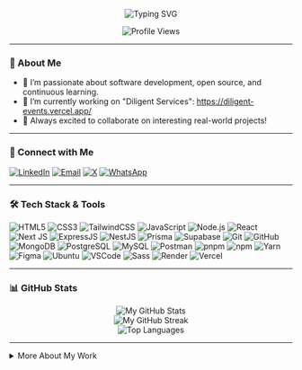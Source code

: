 <!--
**solonkonora/solonkonora** is a ✨ _special_ ✨ repository because its `README.md` (this file) appears on your GitHub profile.

Here are some ideas to get you started:

- 🔭 I’m currently working on ...
- 🌱 I’m currently learning ...
- 👯 I’m looking to collaborate on ...
- 🤔 I’m looking for help with ...
-->


<!-- GitHub Profile README for solonkonora -->

<p align="center">
  <img src="https://readme-typing-svg.demolab.com?font=Fira+Code&size=25&pause=1000&color=0078FF&width=435&lines=Hey+there!+I'm+Nkwada+Nora;A full-stack Developer" alt="Typing SVG" />
</p>

<p align="center">
  <img src="https://komarev.com/ghpvc/?username=solonkonora&label=Profile%20views&color=0078ff&style=flat" alt="Profile Views" />
</p>

---

### 👋 About Me

- 🌱 I’m passionate about software development, open source, and continuous learning.
- 🔭 I’m currently working on "Diligent Services": https://diligent-events.vercel.app/
- 🚀 Always excited to collaborate on interesting real-world projects!

---

### 🤝 Connect with Me

[![LinkedIn](https://img.shields.io/badge/LinkedIn-blue?style=flat-square&logo=linkedin&logoColor=white)](https://www.linkedin.com/in/your-linkedin/)
[![Email](https://img.shields.io/badge/email-%23D14836.svg?style=flat-square&logo=gmail&logoColor=white)](mailto:nkwadanora@gmail.com)
[![X](https://img.shields.io/badge/X-%2318171A.svg?style=flat-square&logo=x&logoColor=white)](https://x.com/SolonkoNora)
[![WhatsApp](https://img.shields.io/badge/WhatsApp-%2325D366.svg?style=flat-square&logo=whatsapp&logoColor=white)](https://wa.me/652161749)

---

### 🛠️ Tech Stack & Tools

![HTML5](https://img.shields.io/badge/html5-%23E34F26.svg?style=flat-square&logo=html5&logoColor=white)
![CSS3](https://img.shields.io/badge/css3-%231572B6.svg?style=flat-square&logo=css3&logoColor=white)
![TailwindCSS](https://img.shields.io/badge/tailwindcss-%2338B2AC.svg?style=flat-square&logo=tailwind-css&logoColor=white)
![JavaScript](https://img.shields.io/badge/javascript-%23F7DF1E.svg?style=flat-square&logo=javascript&logoColor=black)
![Node.js](https://img.shields.io/badge/node.js-%23339933.svg?style=flat-square&logo=node.js&logoColor=white)
![React](https://img.shields.io/badge/react-%2320232a.svg?style=flat-square&logo=react&logoColor=%2361DAFB)
![Next JS](https://img.shields.io/badge/NextJS-%23000000.svg?style=flat-square&logo=next.js&logoColor=white)
![ExpressJS](https://img.shields.io/badge/express.js-%23404d59.svg?style=flat-square&logo=express&logoColor=white)
![NestJS](https://img.shields.io/badge/nestjs-%23E0234E.svg?style=flat-square&logo=nestjs&logoColor=white)
![Prisma](https://img.shields.io/badge/prisma-%232D3748.svg?style=flat-square&logo=prisma&logoColor=white)
![Supabase](https://img.shields.io/badge/supabase-%2300E682.svg?style=flat-square&logo=supabase&logoColor=white)
![Git](https://img.shields.io/badge/git-%23F05032.svg?style=flat-square&logo=git&logoColor=white)
![GitHub](https://img.shields.io/badge/github-%23121011.svg?style=flat-square&logo=github&logoColor=white)
![MongoDB](https://img.shields.io/badge/mongodb-%2347A248.svg?style=flat-square&logo=mongodb&logoColor=white)
![PostgreSQL](https://img.shields.io/badge/postgresql-%23336791.svg?style=flat-square&logo=postgresql&logoColor=white)
![MySQL](https://img.shields.io/badge/mysql-%234479A1.svg?style=flat-square&logo=mysql&logoColor=white)
![Postman](https://img.shields.io/badge/postman-%23FF6C37.svg?style=flat-square&logo=postman&logoColor=white)
![pnpm](https://img.shields.io/badge/pnpm-%23F69220.svg?style=flat-square&logo=pnpm&logoColor=white)
![npm](https://img.shields.io/badge/npm-%23CB3837.svg?style=flat-square&logo=npm&logoColor=white)
![Yarn](https://img.shields.io/badge/yarn-%232C8EBB.svg?style=flat-square&logo=yarn&logoColor=white)
![Figma](https://img.shields.io/badge/figma-%23F24E1E.svg?style=flat-square&logo=figma&logoColor=white)
![Ubuntu](https://img.shields.io/badge/ubuntu-%23E95420.svg?style=flat-square&logo=ubuntu&logoColor=white)
![VSCode](https://img.shields.io/badge/VS%20Code-%23007ACC.svg?style=flat-square&logo=visual-studio-code&logoColor=white)
![Sass](https://img.shields.io/badge/sass-%23CC6699.svg?style=flat-square&logo=sass&logoColor=white)
![Render](https://img.shields.io/badge/render-%2300C7B7.svg?style=flat-square&logo=render&logoColor=white)
![Vercel](https://img.shields.io/badge/vercel-%23000000.svg?style=flat-square&logo=vercel&logoColor=white)

---
### 📊 GitHub Stats
<div align="center">
   <p align="center">
     <img src="https://github-readme-stats.vercel.app/api?username=solonkonora&show_icons=true&theme=github_dark&hide_border=false" alt="My GitHub Stats" /><br>
     <img src="https://github-readme-streak-stats.herokuapp.com?user=solonkonora&theme=github-dark&hide_border=false" alt="My GitHub Streak" /><br>
     <img src="https://github-readme-stats.vercel.app/api/top-langs/?username=solonkonora&layout=compact&theme=github_dark&hide_border=false" alt="Top Languages" />
   </p>
</div>

---

<details>
<summary>More About My Work</summary>

- 📈 I love tracking my learning journey and project progress.
- 🏅 I enjoy participating in hackathons and open-source events.

</details>

<!--
⭐️ From [solonkonora](https://github.com/solonkonora)
-->

